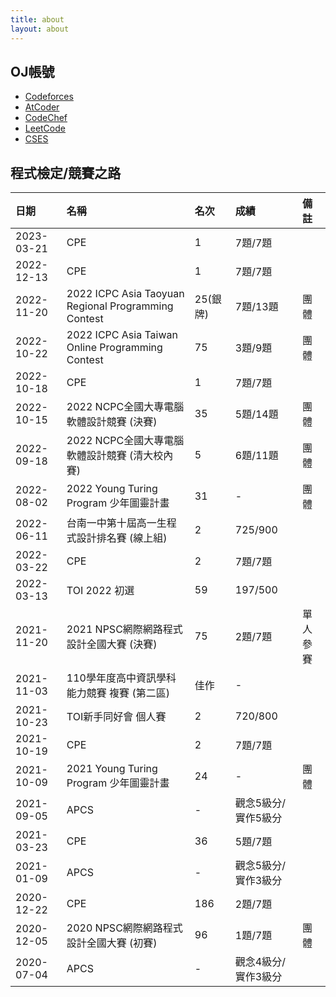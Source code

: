 ```yaml
---
title: about
layout: about
---
```


OJ帳號
---
- [Codeforces](https://codeforces.com/profile/Penguin07)
- [AtCoder](https://atcoder.jp/users/Penguin07)
- [CodeChef](https://www.codechef.com/users/fire5386)
- [LeetCode](https://leetcode.com/felixhuang07/)
- [CSES](https://cses.fi/user/26508)

程式檢定/競賽之路
---
|日期|名稱|名次|成績|備註|
|:---|:---|:---|:---|:---|
| 2023-03-21 | CPE | 1 | 7題/7題 ||
| 2022-12-13 | CPE | 1 | 7題/7題 ||
| 2022-11-20 | 2022 ICPC Asia Taoyuan Regional Programming Contest | 25(銀牌) | 7題/13題 | 團體 |
| 2022-10-22 | 2022 ICPC Asia Taiwan Online Programming Contest | 75 | 3題/9題 | 團體 |
| 2022-10-18 | CPE | 1 | 7題/7題 ||
| 2022-10-15 | 2022 NCPC全國大專電腦軟體設計競賽 (決賽) | 35 | 5題/14題 | 團體 |
| 2022-09-18 | 2022 NCPC全國大專電腦軟體設計競賽 (清大校內賽) | 5 | 6題/11題 | 團體 |
| 2022-08-02 | 2022 Young Turing Program 少年圖靈計畫 | 31 | - | 團體 |
| 2022-06-11 | 台南一中第十屆高一生程式設計排名賽 (線上組) | 2 | 725/900 ||
| 2022-03-22 | CPE | 2 | 7題/7題 ||
| 2022-03-13 | TOI 2022 初選 | 59 | 197/500 ||
| 2021-11-20 | 2021 NPSC網際網路程式設計全國大賽 (決賽) | 75 | 2題/7題 | 單人參賽 |
| 2021-11-03 | 110學年度高中資訊學科能力競賽 複賽 (第二區) | 佳作 | - ||
| 2021-10-23 | TOI新手同好會 個人賽 | 2 | 720/800 ||
| 2021-10-19 | CPE | 2 | 7題/7題 ||
| 2021-10-09 | 2021 Young Turing Program 少年圖靈計畫 | 24 | - | 團體 |
| 2021-09-05 | APCS | - | 觀念5級分/實作5級分 ||
| 2021-03-23 | CPE | 36 | 5題/7題 ||
| 2021-01-09 | APCS | - | 觀念5級分/實作3級分 ||
| 2020-12-22 | CPE | 186 | 2題/7題 ||
| 2020-12-05 | 2020 NPSC網際網路程式設計全國大賽 (初賽) | 96 | 1題/7題 | 團體 |
| 2020-07-04 | APCS | - | 觀念4級分/實作3級分 ||
